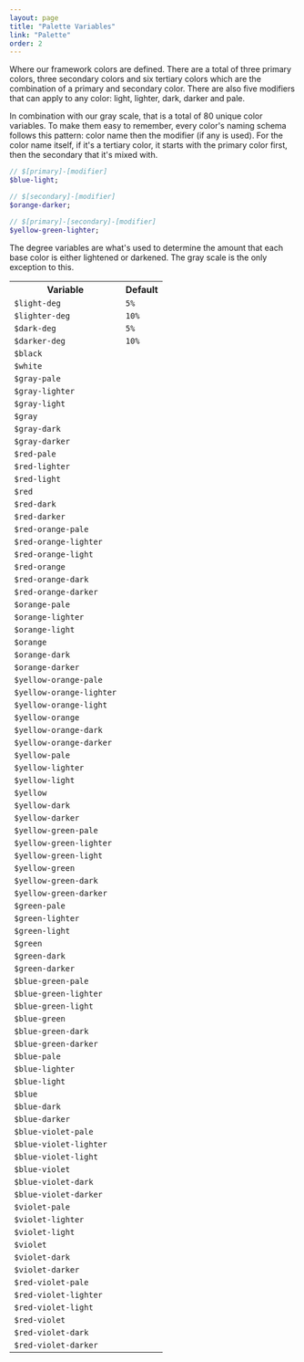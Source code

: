 ```yaml
---
layout: page
title: "Palette Variables"
link: "Palette"
order: 2
---
```


Where our framework colors are defined. There are a total of three primary colors, three secondary colors and six tertiary colors which are the combination of a primary and secondary color. There are also five modifiers that can apply to any color: light, lighter, dark, darker and pale.

In combination with our gray scale, that is a total of 80 unique color variables. To make them easy to remember, every color's naming schema follows this pattern: color name then the modifier (if any is used). For the color name itself, if it's a tertiary color, it starts with the primary color first, then the secondary that it's mixed with.

```scss
// $[primary]-[modifier]
$blue-light;

// $[secondary]-[modifier]
$orange-darker;

// $[primary]-[secondary]-[modifier]
$yellow-green-lighter;
```

The degree variables are what's used to determine the amount that each base color is either lightened or darkened. The gray scale is the only exception to this.

<table class="table table-docs">
  <tr>
    <th>Variable</th>
    <th>Default</th>
  </tr>
  <tr>
    <td><code>$light-deg</code></td>
    <td><code>5%</code></td>
  </tr>
  <tr>
    <td><code>$lighter-deg</code></td>
    <td><code>10%</code></td>
  </tr>
  <tr>
    <td><code>$dark-deg</code></td>
    <td><code>5%</code></td>
  </tr>
  <tr>
    <td><code>$darker-deg</code></td>
    <td><code>10%</code></td>
  </tr>

  <tr>
    <td><code>$black</code></td>
    <td>
      <div class="swatch-wrap">
        <span class="swatch swatch-black"></span>
      </div>
    </td>
  </tr>
  <tr>
    <td><code>$white</code></td>
    <td>
      <div class="swatch-wrap">
        <span class="swatch swatch-white"></span>
      </div>
    </td>
  </tr>

  <!-- Gray -->
  <tr>
    <td><code>$gray-pale</code></td>
    <td>
      <div class="swatch-wrap">
        <span class="swatch swatch-gray-pale"></span>
      </div>
    </td>
  </tr>
  <tr>
    <td><code>$gray-lighter</code></td>
    <td>
      <div class="swatch-wrap">
        <span class="swatch swatch-gray-lighter"></span>
      </div>
    </td>
  </tr>
  <tr>
    <td><code>$gray-light</code></td>
    <td>
      <div class="swatch-wrap">
        <span class="swatch swatch-gray-light"></span>
      </div>
    </td>
  </tr>
  <tr>
    <td><code>$gray</code></td>
    <td>
      <div class="swatch-wrap">
        <span class="swatch swatch-gray"></span>
      </div>
    </td>
  </tr>
  <tr>
    <td><code>$gray-dark</code></td>
    <td>
      <div class="swatch-wrap">
        <span class="swatch swatch-gray-dark"></span>
      </div>
    </td>
  </tr>
  <tr>
    <td><code>$gray-darker</code></td>
    <td>
      <div class="swatch-wrap">
        <span class="swatch swatch-gray-darker"></span>
      </div>
    </td>
  </tr>

  <!-- Red -->
  <tr>
    <td><code>$red-pale</code></td>
    <td>
      <div class="swatch-wrap">
        <span class="swatch swatch-red-pale"></span>
      </div>
    </td>
  </tr>
  <tr>
    <td><code>$red-lighter</code></td>
    <td>
      <div class="swatch-wrap">
        <span class="swatch swatch-red-lighter"></span>
      </div>
    </td>
  </tr>
  <tr>
    <td><code>$red-light</code></td>
    <td>
      <div class="swatch-wrap">
        <span class="swatch swatch-red-light"></span>
      </div>
    </td>
  </tr>
  <tr>
    <td><code>$red</code></td>
    <td>
      <div class="swatch-wrap">
        <span class="swatch swatch-red"></span>
      </div>
    </td>
  </tr>
  <tr>
    <td><code>$red-dark</code></td>
    <td>
      <div class="swatch-wrap">
        <span class="swatch swatch-red-dark"></span>
      </div>
    </td>
  </tr>
  <tr>
    <td><code>$red-darker</code></td>
    <td>
      <div class="swatch-wrap">
        <span class="swatch swatch-red-darker"></span>
      </div>
    </td>
  </tr>

  <!-- Red Orange -->
  <tr>
    <td><code>$red-orange-pale</code></td>
    <td>
      <div class="swatch-wrap">
        <span class="swatch swatch-red-orange-pale"></span>
      </div>
    </td>
  </tr>
  <tr>
    <td><code>$red-orange-lighter</code></td>
    <td>
      <div class="swatch-wrap">
        <span class="swatch swatch-red-orange-lighter"></span>
      </div>
    </td>
  </tr>
  <tr>
    <td><code>$red-orange-light</code></td>
    <td>
      <div class="swatch-wrap">
        <span class="swatch swatch-red-orange-light"></span>
      </div>
    </td>
  </tr>
  <tr>
    <td><code>$red-orange</code></td>
    <td>
      <div class="swatch-wrap">
        <span class="swatch swatch-red-orange"></span>
      </div>
    </td>
  </tr>
  <tr>
    <td><code>$red-orange-dark</code></td>
    <td>
      <div class="swatch-wrap">
        <span class="swatch swatch-red-orange-dark"></span>
      </div>
    </td>
  </tr>
  <tr>
    <td><code>$red-orange-darker</code></td>
    <td>
      <div class="swatch-wrap">
        <span class="swatch swatch-red-orange-darker"></span>
      </div>
    </td>
  </tr>

  <!-- Orange -->
  <tr>
    <td><code>$orange-pale</code></td>
    <td>
      <div class="swatch-wrap">
        <span class="swatch swatch-orange-pale"></span>
      </div>
    </td>
  </tr>
  <tr>
    <td><code>$orange-lighter</code></td>
    <td>
      <div class="swatch-wrap">
        <span class="swatch swatch-orange-lighter"></span>
      </div>
    </td>
  </tr>
  <tr>
    <td><code>$orange-light</code></td>
    <td>
      <div class="swatch-wrap">
        <span class="swatch swatch-orange-light"></span>
      </div>
    </td>
  </tr>
  <tr>
    <td><code>$orange</code></td>
    <td>
      <div class="swatch-wrap">
        <span class="swatch swatch-orange"></span>
      </div>
    </td>
  </tr>
  <tr>
    <td><code>$orange-dark</code></td>
    <td>
      <div class="swatch-wrap">
        <span class="swatch swatch-orange-dark"></span>
      </div>
    </td>
  </tr>
  <tr>
    <td><code>$orange-darker</code></td>
    <td>
      <div class="swatch-wrap">
        <span class="swatch swatch-orange-darker"></span>
      </div>
    </td>
  </tr>

  <!-- Yellow Orange -->
  <tr>
    <td><code>$yellow-orange-pale</code></td>
    <td>
      <div class="swatch-wrap">
        <span class="swatch swatch-yellow-orange-pale"></span>
      </div>
    </td>
  </tr>
  <tr>
    <td><code>$yellow-orange-lighter</code></td>
    <td>
      <div class="swatch-wrap">
        <span class="swatch swatch-yellow-orange-lighter"></span>
      </div>
    </td>
  </tr>
  <tr>
    <td><code>$yellow-orange-light</code></td>
    <td>
      <div class="swatch-wrap">
        <span class="swatch swatch-yellow-orange-light"></span>
      </div>
    </td>
  </tr>
  <tr>
    <td><code>$yellow-orange</code></td>
    <td>
      <div class="swatch-wrap">
        <span class="swatch swatch-yellow-orange"></span>
      </div>
    </td>
  </tr>
  <tr>
    <td><code>$yellow-orange-dark</code></td>
    <td>
      <div class="swatch-wrap">
        <span class="swatch swatch-yellow-orange-dark"></span>
      </div>
    </td>
  </tr>
  <tr>
    <td><code>$yellow-orange-darker</code></td>
    <td>
      <div class="swatch-wrap">
        <span class="swatch swatch-yellow-orange-darker"></span>
      </div>
    </td>
  </tr>

  <!-- Yellow -->
  <tr>
    <td><code>$yellow-pale</code></td>
    <td>
      <div class="swatch-wrap">
        <span class="swatch swatch-yellow-pale"></span>
      </div>
    </td>
  </tr>
  <tr>
    <td><code>$yellow-lighter</code></td>
    <td>
      <div class="swatch-wrap">
        <span class="swatch swatch-yellow-lighter"></span>
      </div>
    </td>
  </tr>
  <tr>
    <td><code>$yellow-light</code></td>
    <td>
      <div class="swatch-wrap">
        <span class="swatch swatch-yellow-light"></span>
      </div>
    </td>
  </tr>
  <tr>
    <td><code>$yellow</code></td>
    <td>
      <div class="swatch-wrap">
        <span class="swatch swatch-yellow"></span>
      </div>
    </td>
  </tr>
  <tr>
    <td><code>$yellow-dark</code></td>
    <td>
      <div class="swatch-wrap">
        <span class="swatch swatch-yellow-dark"></span>
      </div>
    </td>
  </tr>
  <tr>
    <td><code>$yellow-darker</code></td>
    <td>
      <div class="swatch-wrap">
        <span class="swatch swatch-yellow-darker"></span>
      </div>
    </td>
  </tr>

  <!-- Yellow Green -->
  <tr>
    <td><code>$yellow-green-pale</code></td>
    <td>
      <div class="swatch-wrap">
        <span class="swatch swatch-yellow-green-pale"></span>
      </div>
    </td>
  </tr>
  <tr>
    <td><code>$yellow-green-lighter</code></td>
    <td>
      <div class="swatch-wrap">
        <span class="swatch swatch-yellow-green-lighter"></span>
      </div>
    </td>
  </tr>
  <tr>
    <td><code>$yellow-green-light</code></td>
    <td>
      <div class="swatch-wrap">
        <span class="swatch swatch-yellow-green-light"></span>
      </div>
    </td>
  </tr>
  <tr>
    <td><code>$yellow-green</code></td>
    <td>
      <div class="swatch-wrap">
        <span class="swatch swatch-yellow-green"></span>
      </div>
    </td>
  </tr>
  <tr>
    <td><code>$yellow-green-dark</code></td>
    <td>
      <div class="swatch-wrap">
        <span class="swatch swatch-yellow-green-dark"></span>
      </div>
    </td>
  </tr>
  <tr>
    <td><code>$yellow-green-darker</code></td>
    <td>
      <div class="swatch-wrap">
        <span class="swatch swatch-yellow-green-darker"></span>
      </div>
    </td>
  </tr>

  <!-- Green -->
  <tr>
    <td><code>$green-pale</code></td>
    <td>
      <div class="swatch-wrap">
        <span class="swatch swatch-green-pale"></span>
      </div>
    </td>
  </tr>
  <tr>
    <td><code>$green-lighter</code></td>
    <td>
      <div class="swatch-wrap">
        <span class="swatch swatch-green-lighter"></span>
      </div>
    </td>
  </tr>
  <tr>
    <td><code>$green-light</code></td>
    <td>
      <div class="swatch-wrap">
        <span class="swatch swatch-green-light"></span>
      </div>
    </td>
  </tr>
  <tr>
    <td><code>$green</code></td>
    <td>
      <div class="swatch-wrap">
        <span class="swatch swatch-green"></span>
      </div>
    </td>
  </tr>
  <tr>
    <td><code>$green-dark</code></td>
    <td>
      <div class="swatch-wrap">
        <span class="swatch swatch-green-dark"></span>
      </div>
    </td>
  </tr>
  <tr>
    <td><code>$green-darker</code></td>
    <td>
      <div class="swatch-wrap">
        <span class="swatch swatch-green-darker"></span>
      </div>
    </td>
  </tr>

  <!-- Blue Green -->
  <tr>
    <td><code>$blue-green-pale</code></td>
    <td>
      <div class="swatch-wrap">
        <span class="swatch swatch-blue-green-pale"></span>
      </div>
    </td>
  </tr>
  <tr>
    <td><code>$blue-green-lighter</code></td>
    <td>
      <div class="swatch-wrap">
        <span class="swatch swatch-blue-green-lighter"></span>
      </div>
    </td>
  </tr>
  <tr>
    <td><code>$blue-green-light</code></td>
    <td>
      <div class="swatch-wrap">
        <span class="swatch swatch-blue-green-light"></span>
      </div>
    </td>
  </tr>
  <tr>
    <td><code>$blue-green</code></td>
    <td>
      <div class="swatch-wrap">
        <span class="swatch swatch-blue-green"></span>
      </div>
    </td>
  </tr>
  <tr>
    <td><code>$blue-green-dark</code></td>
    <td>
      <div class="swatch-wrap">
        <span class="swatch swatch-blue-green-dark"></span>
      </div>
    </td>
  </tr>
  <tr>
    <td><code>$blue-green-darker</code></td>
    <td>
      <div class="swatch-wrap">
        <span class="swatch swatch-blue-green-darker"></span>
      </div>
    </td>
  </tr>

  <!-- Blue -->
  <tr>
    <td><code>$blue-pale</code></td>
    <td>
      <div class="swatch-wrap">
        <span class="swatch swatch-blue-pale"></span>
      </div>
    </td>
  </tr>
  <tr>
    <td><code>$blue-lighter</code></td>
    <td>
      <div class="swatch-wrap">
        <span class="swatch swatch-blue-lighter"></span>
      </div>
    </td>
  </tr>
  <tr>
    <td><code>$blue-light</code></td>
    <td>
      <div class="swatch-wrap">
        <span class="swatch swatch-blue-light"></span>
      </div>
    </td>
  </tr>
  <tr>
    <td><code>$blue</code></td>
    <td>
      <div class="swatch-wrap">
        <span class="swatch swatch-blue"></span>
      </div>
    </td>
  </tr>
  <tr>
    <td><code>$blue-dark</code></td>
    <td>
      <div class="swatch-wrap">
        <span class="swatch swatch-blue-dark"></span>
      </div>
    </td>
  </tr>
  <tr>
    <td><code>$blue-darker</code></td>
    <td>
      <div class="swatch-wrap">
        <span class="swatch swatch-blue-darker"></span>
      </div>
    </td>
  </tr>

  <!-- Blue Violet -->
  <tr>
    <td><code>$blue-violet-pale</code></td>
    <td>
      <div class="swatch-wrap">
        <span class="swatch swatch-blue-violet-pale"></span>
      </div>
    </td>
  </tr>
  <tr>
    <td><code>$blue-violet-lighter</code></td>
    <td>
      <div class="swatch-wrap">
        <span class="swatch swatch-blue-violet-lighter"></span>
      </div>
    </td>
  </tr>
  <tr>
    <td><code>$blue-violet-light</code></td>
    <td>
      <div class="swatch-wrap">
        <span class="swatch swatch-blue-violet-light"></span>
      </div>
    </td>
  </tr>
  <tr>
    <td><code>$blue-violet</code></td>
    <td>
      <div class="swatch-wrap">
        <span class="swatch swatch-blue-violet"></span>
      </div>
    </td>
  </tr>
  <tr>
    <td><code>$blue-violet-dark</code></td>
    <td>
      <div class="swatch-wrap">
        <span class="swatch swatch-blue-violet-dark"></span>
      </div>
    </td>
  </tr>
  <tr>
    <td><code>$blue-violet-darker</code></td>
    <td>
      <div class="swatch-wrap">
        <span class="swatch swatch-blue-violet-darker"></span>
      </div>
    </td>
  </tr>

  <!-- Violet -->
  <tr>
    <td><code>$violet-pale</code></td>
    <td>
      <div class="swatch-wrap">
        <span class="swatch swatch-violet-pale"></span>
      </div>
    </td>
  </tr>
  <tr>
    <td><code>$violet-lighter</code></td>
    <td>
      <div class="swatch-wrap">
        <span class="swatch swatch-violet-lighter"></span>
      </div>
    </td>
  </tr>
  <tr>
    <td><code>$violet-light</code></td>
    <td>
      <div class="swatch-wrap">
        <span class="swatch swatch-violet-light"></span>
      </div>
    </td>
  </tr>
  <tr>
    <td><code>$violet</code></td>
    <td>
      <div class="swatch-wrap">
        <span class="swatch swatch-violet"></span>
      </div>
    </td>
  </tr>
  <tr>
    <td><code>$violet-dark</code></td>
    <td>
      <div class="swatch-wrap">
        <span class="swatch swatch-violet-dark"></span>
      </div>
    </td>
  </tr>
  <tr>
    <td><code>$violet-darker</code></td>
    <td>
      <div class="swatch-wrap">
        <span class="swatch swatch-violet-darker"></span>
      </div>
    </td>
  </tr>

  <!-- Red Violet -->
  <tr>
    <td><code>$red-violet-pale</code></td>
    <td>
      <div class="swatch-wrap">
        <span class="swatch swatch-red-violet-pale"></span>
      </div>
    </td>
  </tr>
  <tr>
    <td><code>$red-violet-lighter</code></td>
    <td>
      <div class="swatch-wrap">
        <span class="swatch swatch-red-violet-lighter"></span>
      </div>
    </td>
  </tr>
  <tr>
    <td><code>$red-violet-light</code></td>
    <td>
      <div class="swatch-wrap">
        <span class="swatch swatch-red-violet-light"></span>
      </div>
    </td>
  </tr>
  <tr>
    <td><code>$red-violet</code></td>
    <td>
      <div class="swatch-wrap">
        <span class="swatch swatch-red-violet"></span>
      </div>
    </td>
  </tr>
  <tr>
    <td><code>$red-violet-dark</code></td>
    <td>
      <div class="swatch-wrap">
        <span class="swatch swatch-red-violet-dark"></span>
      </div>
    </td>
  </tr>
  <tr>
    <td><code>$red-violet-darker</code></td>
    <td>
      <div class="swatch-wrap">
        <span class="swatch swatch-red-violet-darker"></span>
      </div>
    </td>
  </tr>

</table>

<script defer="defer">
;(function ($) {
  'use strict';
  $(document).ready(function () {

    //Function to convert hex format to a rgb color
    function rgb2hex(orig){
      var rgb = orig.replace(/\s/g,'').match(/^rgba?\((\d+),(\d+),(\d+)/i);
      return (rgb && rgb.length === 4) ? "#" +
        ("0" + parseInt(rgb[1],10).toString(16)).slice(-2) +
        ("0" + parseInt(rgb[2],10).toString(16)).slice(-2) +
        ("0" + parseInt(rgb[3],10).toString(16)).slice(-2) : orig;
    }

    $('.swatch-wrap').each(function() {
      var swatch = $(this).find('.swatch').css('background-color');
      $(this).append('<input type="text" class="input swatch-value" onclick="this.select()" value="' + rgb2hex(swatch) + '" readonly="">');
      // $(this).append('<code>' + rgb2hex(swatch) + '</code>');
    });

  });
}(jQuery));
</script>
